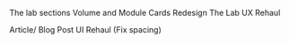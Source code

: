 





The lab sections
Volume and Module Cards Redesign
The Lab UX Rehaul

Article/ Blog Post UI Rehaul (Fix spacing)


